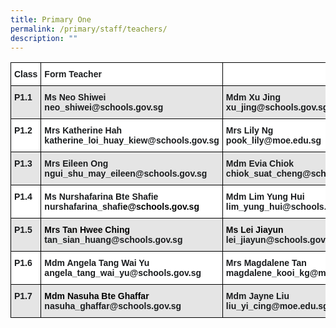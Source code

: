 ```yaml
---
title: Primary One
permalink: /primary/staff/teachers/
description: ""
---
```


<style type="text/css">
.tg  {border-collapse:collapse;border-spacing:0;}
.tg td{border-color:black;border-style:solid;border-width:1px;font-family:Arial, sans-serif;font-size:14px;
  overflow:hidden;padding:10px 5px;word-break:normal;}
.tg th{border-color:black;border-style:solid;border-width:1px;font-family:Arial, sans-serif;font-size:14px;
  font-weight:normal;overflow:hidden;padding:10px 5px;word-break:normal;}
.tg .tg-zvks{background-color:#FFF;color:#1A1C1E;text-align:left;vertical-align:top}
.tg .tg-zo37{background-color:#FFF;color:#1A1C1E;font-weight:bold;text-align:left;vertical-align:middle}
.tg .tg-2t7u{background-color:#E5E5E5;color:#1A1C1E;text-align:left;vertical-align:top}
.tg .tg-pv77{background-color:#FFF;color:#1A1C1E;font-weight:bold;text-align:left;vertical-align:top}
.tg .tg-hl5z{background-color:#E5E5E5;color:#1A1C1E;font-weight:bold;text-align:left;vertical-align:top}
</style>
<table class="tg">
<thead>
  <tr>
    <th class="tg-pv77">Class</th>
    <th class="tg-pv77">Form Teacher</th>
    <th class="tg-pv77"></th>
    <th class="tg-zo37"></th>
  </tr>
</thead>
<tbody>
  <tr>
    <td class="tg-hl5z">P1.1</td>
    <td class="tg-hl5z"><span style="font-weight:bold">Ms Neo Shiwei</span><br>neo_shiwei@schools.gov.sg</td>
    <td class="tg-hl5z"><span style="font-weight:bold">Mdm Xu Jing</span><br>xu_jing@schools.gov.sg</td>
    <td class="tg-2t7u"></td>
  </tr>
  <tr>
    <td class="tg-pv77">P1.2</td>
    <td class="tg-pv77"><span style="font-weight:bold">Mrs Katherine Hah</span><br>katherine_loi_huay_kiew@schools.gov.sg</td>
    <td class="tg-pv77"><span style="font-weight:bold">Mrs Lily Ng</span><br>pook_lily@moe.edu.sg</td>
    <td class="tg-pv77">Ms Tan May Lin<br>tan_may_lin@schools.gov.sg</td>
  </tr>
  <tr>
    <td class="tg-hl5z">P1.3</td>
    <td class="tg-hl5z"><span style="font-weight:bold">Mrs Eileen Ong</span> <br>ngui_shu_may_eileen@schools.gov.sg</td>
    <td class="tg-hl5z"><span style="font-weight:bold">Mdm Evia Chiok</span><br>chiok_suat_cheng@schools.gov.sg</td>
    <td class="tg-2t7u"> </td>
  </tr>
  <tr>
    <td class="tg-pv77">P1.4</td>
    <td class="tg-pv77">Ms Nurshafarina Bte Shafie<br>nurshafarina_shafi<span style="color:#000">e@schools.gov.sg</span></td>
    <td class="tg-pv77"><span style="font-weight:bold">Mdm Lim Yung Hui</span><br>lim_yung_hui@schools.gov.sg</td>
    <td class="tg-zvks"> </td>
  </tr>
  <tr>
    <td class="tg-hl5z">P1.5</td>
    <td class="tg-hl5z"><span style="font-weight:bold;color:#000">Mrs Tan Hwee Ching</span><br>tan_sian_huang@schools.gov.sg</td>
    <td class="tg-hl5z"><span style="font-weight:bold;color:#000">Ms Lei Jiayun</span><br>lei_jiayun@schools.gov.sg</td>
    <td class="tg-2t7u"> </td>
  </tr>
  <tr>
    <td class="tg-pv77">P1.6</td>
    <td class="tg-pv77">Mdm Angela Tang Wai Yu<br>angela_tang_wai_yu@schools.gov.sg</td>
    <td class="tg-pv77"><span style="font-weight:bold">Mrs Magdalene Tan</span><br>magdalene_kooi_kg@moe.edu.sg</td>
    <td class="tg-pv77">Mrs Thilaka Ruben<br>thilaka_ganapathi@schools.gov.sg</td>
  </tr>
  <tr>
    <td class="tg-hl5z">P1.7</td>
    <td class="tg-hl5z"><span style="font-weight:bold;color:#000">Mdm Nasuha Bte Ghaffar</span><br>nasuha_ghaffar@schools.gov.sg</td>
    <td class="tg-hl5z"><span style="font-weight:bold">Mdm Jayne Liu</span><br>liu_yi_cing@moe.edu.sg</td>
    <td class="tg-hl5z"><span style="font-weight:bold">Ms Hoo Shu Min</span><br>hoo_shu_min@schools.gov.sg</td>
  </tr>
</tbody>
</table>